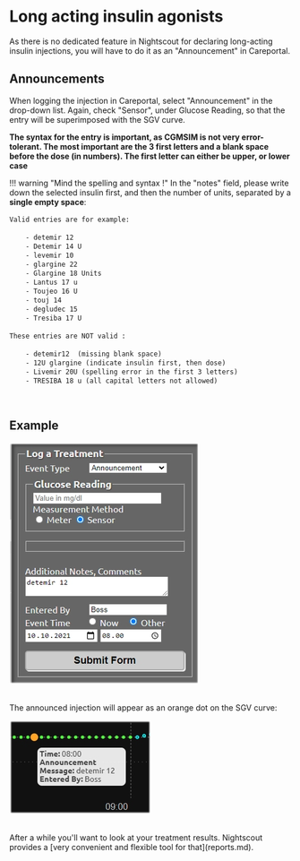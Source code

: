# Long acting insulin agonists

As there is no dedicated feature in Nightscout for declaring long-acting insulin injections, you will have to do it as an "Announcement" in Careportal.
<br>

## Announcements

When logging the injection in Careportal, select "Announcement" in the drop-down list. Again, check "Sensor", under Glucose Reading, so that the entry will be superimposed with the SGV curve. 

**The syntax for the entry is important, as CGMSIM is not very error-tolerant. The most important are the 3 first letters and a blank space before the dose (in numbers). The first letter can either be upper, or lower case**

!!! warning "Mind the spelling and syntax !"
    In the "notes" field, please write down the selected insulin first, and then the number of units, separated by a **single empty space**:

    Valid entries are for example:  

        - detemir 12  
        - Detemir 14 U  
        - levemir 10
        - glargine 22  
        - Glargine 18 Units
        - Lantus 17 u
        - Toujeo 16 U
        - touj 14
        - degludec 15
        - Tresiba 17 U  
  
    These entries are NOT valid :

        - detemir12  (missing blank space)
        - 12U glargine (indicate insulin first, then dose)
        - Livemir 20U (spelling error in the first 3 letters)
        - TRESIBA 18 u (all capital letters not allowed)
<br>

## Example

![Long](../img/longacting1.jpg)

<br>
The announced injection will appear as an orange dot on the SGV curve:

![Long2](../img/longacting2.jpg)

<br>
After a while you'll want to look at your treatment results. Nightscout provides a [very convenient and flexible tool for that](reports.md).

